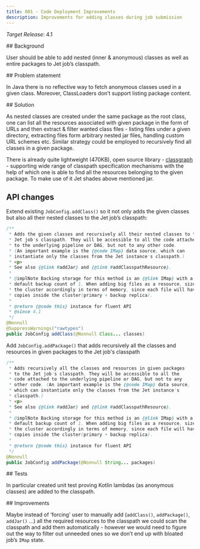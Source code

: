 ```yaml
---
title: 001 - Code Deployment Improvements
description: Improvements for adding classes during job submission
---
```


*Target Release*: 4.1

## Background

User should be able to add nested (inner & anonymous) classes as well as
entire packages to Jet job’s classpath.

## Problem statement

In Java there is no reflective way to fetch anonymous classes used in a
given class. Moreover, ClassLoaders don’t support listing package
content.

## Solution

As nested classes are created under the same package as the root class,
one can list all the resources associated with given package in the form
of URLs and then extract & filter wanted class files - listing files
under a given directory, extracting files form arbitrary nested jar
files, handling custom URL schemes etc. Similar strategy could be
employed to recursively find all classes in a given package.

There is already quite lightweight (470KB), open source library -
[classgraph](https://github.com/classgraph/classgraph) -  supporting
wide range of classpath specification mechanisms with the help of which
one is able to find all the resources belonging to the given package. To
make use of it Jet shades above mentioned jar.

## API changes

Extend existing `JobConfig.addClass()` so it not only adds the given
classes but also all their nested classes to the Jet job’s classpath:

```java
/**
 * Adds the given classes and recursively all their nested classes to the
 * Jet job's classpath. They will be accessible to all the code attached
 * to the underlying pipeline or DAG, but not to any other code.
 * (An important example is the {@code IMap} data source, which can
 * instantiate only the classes from the Jet instance's classpath.)
 * <p>
 * See also {@link #addJar} and {@link #addClasspathResource}.
 *
 * @implNote Backing storage for this method is an {@link IMap} with a
 * default backup count of 1. When adding big files as a resource, size
 * the cluster accordingly in terms of memory, since each file will have 2
 * copies inside the cluster(primary + backup replica).
 *
 * @return {@code this} instance for fluent API
 * @since 4.1
 */
@Nonnull
@SuppressWarnings("rawtypes")
public JobConfig addClass(@Nonnull Class... classes)
```

Add `JobConfig.addPackage()` that adds recursively all the classes and
resources in given packages to the Jet job's classpath

```java
/**
 * Adds recursively all the classes and resources in given packages
 * to the Jet job's classpath. They will be accessible to all the
 * code attached to the underlying pipeline or DAG, but not to any
 * other code. (An important example is the {@code IMap} data source,
 * which can instantiate only the classes from the Jet instance's
 * classpath.)
 * <p>
 * See also {@link #addJar} and {@link #addClasspathResource}.
 *
 * @implNote Backing storage for this method is an {@link IMap} with a
 * default backup count of 1. When adding big files as a resource, size
 * the cluster accordingly in terms of memory, since each file will hav
 * copies inside the cluster(primary + backup replica).
 *
 * @return {@code this} instance for fluent API
 */
@Nonnull
public JobConfig addPackage(@Nonnull String... packages)
```

## Tests

In particular created unit test proving Kotlin lambdas (as anonymous
classes) are added to the classpath.

## Improvements

Maybe instead of ‘forcing' user to manually add (`addClass()`,
`addPackage()`, `addJar()` …) all the required resources to the
classpath we could scan the classpath and add them automatically -
however we would need to figure out the way to filter out unneeded ones
so we don’t end up with bloated job’s `IMap` state.
